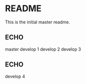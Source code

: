 # README
This is the initial master readme.

## ECHO
master
develop 1
develop 2
develop 3

## ECHO
develop 4
